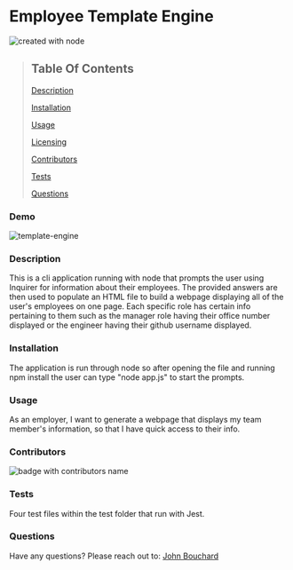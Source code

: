 # Employee Template Engine

![created with node](https://img.shields.io/badge/Created%20with-Node-brightgreen)

> ## Table Of Contents
>
> [Description](#description)
>
> [Installation](#installation)
>
> [Usage](#usage)
>
> [Licensing](#licensing)
>
> [Contributors](#contributors)
>
> [Tests](#tests)
>
> [Questions](#questions)

### Demo
![template-engine](https://user-images.githubusercontent.com/61129844/84277809-fdd2f780-ab01-11ea-8714-ff2110a0b3bb.gif)

### Description

This is a cli application running with node that prompts the user using Inquirer for information about their employees. The provided answers are then used to populate an HTML file to build a webpage displaying all of the user's employees on one page. Each specific role has certain info pertaining to them such as the manager role having their office number displayed or the engineer having their github username displayed.

### Installation

The application is run through node so after opening the file and running npm install the user can type "node app.js" to start the prompts.

### Usage

As an employer, I want to generate a webpage that displays my team member's information, so that I have quick access to their info.


### Contributors

![badge with contributors name](https://img.shields.io/badge/Built%20By-John%20Bouchard-brightgreen)

### Tests

Four test files within the test folder that run with Jest.

### Questions

Have any questions? Please reach out to: [John Bouchard](https://github.com/jbouchard13)
